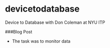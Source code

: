 # devicetodatabase
Device to Database with Don Coleman at NYU ITP

###Blog Post

- The task was to monitor data

